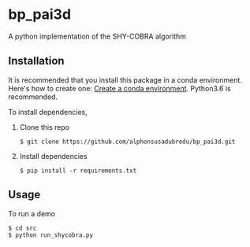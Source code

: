 # bp_pai3d
A python implementation of the SHY-COBRA algorithm

## Installation
It is recommended that you install this package in a conda environment. Here's how to create one: [Create a conda environment](https://docs.conda.io/projects/conda/en/4.6.0/_downloads/52a95608c49671267e40c689e0bc00ca/conda-cheatsheet.pdf). Python3.6 is recommended.

To install dependencies,  
1. Clone this repo

	`$ git clone https://github.com/alphonsusadubredu/bp_pai3d.git`

2. Install dependencies

	`$ pip install -r requirements.txt`

## Usage
To run a demo
	
	$ cd src
	$ python run_shycobra.py 
	
